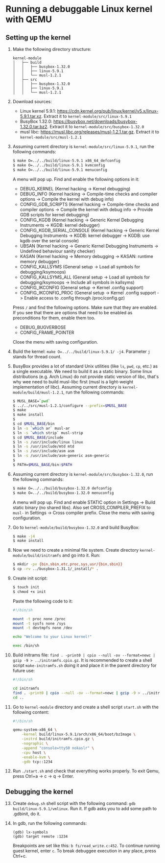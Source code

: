 # Running a debuggable Linux kernel with QEMU

## Setting up the kernel

1. Make the following directory structure:

   ```
   kernel-module
   │   ├── build
   │   │   ├── busybox-1.32.0
   │   │   ├── linux-5.9.1
   │   │   └── musl-1.2.1
   │   ├── src
   │   │   ├── busybox-1.32.0
   │   │   ├── linux-5.9.1
   │   │   └── musl-1.2.1
   ```

2. Download sources:

   - Linux kernel 5.9.1: https://cdn.kernel.org/pub/linux/kernel/v5.x/linux-5.9.1.tar.xz. Extract it to `kernel-module/src/linux-5.9.1`
   - BusyBox 1.32.0: https://busybox.net/downloads/busybox-1.32.0.tar.bz2. Extract it to `kernel-module/src/busybox-1.32.0`
   - musl libc: https://musl.libc.org/releases/musl-1.2.1.tar.gz. Extract it to `kernel-module/src/musl-1.2.1`

3. Assuming current directory is `kernel-module/src/linux-5.9.1`, run the following commands:

   ```bash
   $ make O=../../build/linux-5.9.1 x86_64_defconfig
   $ make O=../../build/linux-5.9.1 kvmconfig
   $ make O=../../build/linux-5.9.1 menuconfig
   ```

   A menu will pop up. Find and enable the following options in it:

   - DEBUG_KERNEL (Kernel hacking -> Kernel debugging)
   - DEBUG_INFO (Kernel hacking -> Compile-time checks and compiler options -> Compile the kernel with debug info)
   - CONFIG_GDB_SCRIPTS (Kernel hacking -> Compile-time checks and compiler options -> Compile the kernel with debug info -> Provide GDB scripts for kernel debugging)
   - CONFIG_KGDB (Kernel hacking -> Generic Kernel Debugging Instruments -> KGDB: kernel debugger)
   - CONFIG_KGDB_SERIAL_CONSOLE (Kernel hacking -> Generic Kernel Debugging Instruments -> KGDB: kernel debugger -> KGDB: use kgdb over the serial console)
   - UBSAN (Kernel hacking -> Generic Kernel Debugging Instruments -> Undefined behaviour sanity checker)
   - KASAN (Kernel hacking -> Memory debugging -> KASAN: runtime memory debugger)
   - CONFIG_KALLSYMS (General setup -> Load all symbols for debugging/ksymoops)
   - CONFIG_KALLSYMS_ALL (General setup -> Load all symbols for debugging/ksymoops -> Include all symbols in kallsyms)
   - CONFIG_IKCONFIG (General setup -> Kernel .config support)
   - CONFIG_IKCONFIG_PROC (General setup -> Kernel .config support -> Enable access to .config through /proc/config.gz)

   Press `/` and find the following options. Make sure that they are enabled. If you see that there are options that need to be enabled as preconditions for them, enable them too.

   - DEBUG_BUGVERBOSE
   - CONFIG_FRAME_POINTER

   Close the menu with saving configuration.

4. Build the kernel: `make O=../../build/linux-5.9.1/ -j4`. Parameter `j` stands for thread count.

5. BusyBox provides a lot of standard Unix utilities (like `ls`, `pwd`, `cp`, etc.) as a single executable. We need to build it as a static binary. Some linux distributions (e.g. Arch Linux) do not provide static version of libc, that's why wee need to build musl-libc first (musl is a light-weight implementation of libc). Assuming current directory is `kernel-module/build/musl-1.2.1`, run the following commands:

   ```bash
   $ MUSL_BASE=`pwd`
   $ ../../src/musl-1.2.1/configure --prefix=$MUSL_BASE
   $ make
   $ make install
   $
   $ cd $MUSL_BASE/bin
   $ ln -s `which ar` musl-ar
   $ ln -s `which strip` musl-strip
   $ cd $MUSL_BASE/include
   $ ln -s /usr/include/linux linux
   $ ln -s /usr/include/mtd mtd
   $ ln -s /usr/include/asm asm
   $ ln -s /usr/include/asm-generic asm-generic
   $
   $ PATH=$MUSL_BASE/bin:$PATH
   ```

6. Assuming current directory is `kernel-module/src/busybox-1.32.0`, run the following commands:

   ```bash
   $ make O=../../build/busybox-1.32.0 defconfig
   $ make O=../../build/busybox-1.32.0 menuconfig
   ```

   A menu will pop up. Find and enable STATIC option in Settings -> Build static binary (no shared libs). Also set CROSS_COMPILER_PREFIX to `musl-` in Settings -> Cross compiler prefix. Close the menu with saving configuration.

7. Go to `kernel-module/build/busybox-1.32.0` and build BusyBox:

   ```bash
   $ make -j4
   $ make install
   ```

8. Now we need to create a minimal file system. Create directory `kernel-module/build/initramfs` and go into it. Run:

   ```bash
   $ mkdir -pv {bin,sbin,etc,proc,sys,usr/{bin,sbin}}
   $ cp -rv ../busybox-1.31.1/_install/* .
   ```

9. Create init script:

   ```bash
   $ touch init
   $ chmod +x init
   ```

   Paste the following code to it:

   ```bash
   #!/bin/sh

   mount -t proc none /proc
   mount -t sysfs none /sys
   mount -t devtmpfs none /dev

   echo "Welcome to your Linux kernel!"

   exec /bin/sh
   ```

10. Build initrams file: `find . -print0 | cpio --null -ov --format=newc | gzip -9 > ../initramfs.cpio.gz`. It is recommended to create a shell script `make-initramfs.sh` doing it and place it in the parent directory for future use:

    ```bash
    #!/bin/sh

    cd initramfs
    find . -print0 | cpio --null -ov --format=newc | gzip -9 > ../initramfs.cpio.gz
    cd ..
    ```

11. Go to `kernel-module` directory and create a shell script `start.sh` with the following content:

    ```bash
    #!/bin/sh

    qemu-system-x86_64 \
        -kernel build/linux-5.9.1/arch/x86_64/boot/bzImage \
        -initrd build/initramfs.cpio.gz \
        -nographic \
        -append "console=ttyS0 nokaslr" \
        -cpu host \
        -enable-kvm \
        -gdb tcp::1234
    ```

12. Run `./start.sh` and check that everything works properly. To exit Qemu, press Ctrl+a -> c -> q -> Enter.

## Debugging the kernel

13. Create `debug.sh` shell script with the following command: `gdb build/linux-5.9.1/vmlinux`. Run it. If gdb asks you to add some path to .gdbinit, do it.

14. In gdb, run the following commands:

    ```
    (gdb) lx-symbols
    (gdb) target remote :1234
    ```

    Breakpoints are set like this: `b fs/read_write.c:452`. To continue running guest kernel, enter `c`. To break debuggee execution in any place, press Ctrl+c.
